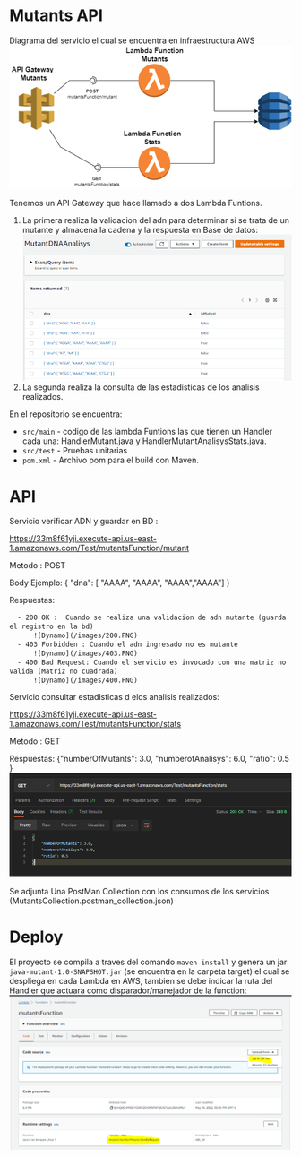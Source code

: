 # Mutants API 

Diagrama del servicio el cual se encuentra en infraestructura AWS
![Diagrama](/images/Mutant_Diag.png)


Tenemos un API Gateway que hace llamado a dos Lambda Funtions.
1. La primera realiza la validacion del adn para determinar si se trata de un mutante y almacena la cadena y la respuesta en Base de datos:
   ![Dynamo](/images/Dynamo_Mutants.PNG)
2. La segunda realiza la consulta de las estadisticas de los analisis realizados.


En el repositorio se encuentra:

- `src/main` - codigo de las lambda Funtions las que tienen un Handler cada una: HandlerMutant.java y HandlerMutantAnalisysStats.java.
- `src/test` - Pruebas unitarias
- `pom.xml` -  Archivo pom para el build con Maven.


# API 

Servicio verificar ADN y guardar en BD    :

https://33m8f61yji.execute-api.us-east-1.amazonaws.com/Test/mutantsFunction/mutant

Metodo : POST

Body Ejemplo: { "dna": [ "AAAA", "AAAA", "AAAA","AAAA"] } 

Respuestas:

      - 200 OK :  Cuando se realiza una validacion de adn mutante (guarda el registro en la bd)
          ![Dynamo](/images/200.PNG)
      - 403 Forbidden : Cuando el adn ingresado no es mutante
          ![Dynamo](/images/403.PNG)
      - 400 Bad Request: Cuando el servicio es invocado con una matriz no valida (Matriz no cuadrada)
          ![Dynamo](/images/400.PNG)


Servicio consultar estadisticas d elos analisis realizados:

 https://33m8f61yji.execute-api.us-east-1.amazonaws.com/Test/mutantsFunction/stats
 
 Metodo : GET
 
 Respuestas: {"numberOfMutants": 3.0, "numberofAnalisys": 6.0, "ratio": 0.5 }
  ![Dynamo](/images/stats.PNG)
  
  
Se adjunta Una PostMan Collection con los consumos de los servicios  (MutantsCollection.postman_collection.json)


# Deploy 

El proyecto se compila a traves del comando  `maven install`  y genera un jar `java-mutant-1.0-SNAPSHOT.jar` (se encuentra en la carpeta target) 
el cual se despliega en cada Lambda en AWS, tambien se debe indicar la ruta del Handler que actuara como disparador/manejador de la function: 
![LambdaDeploy](/images/Lambda_Deploy.PNG)





